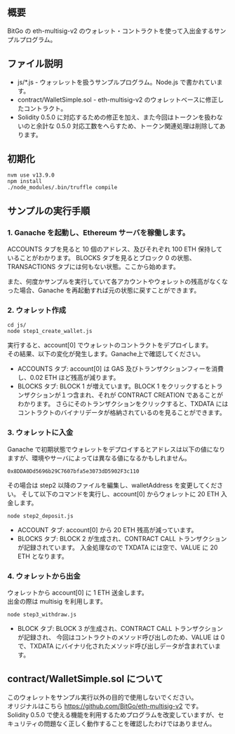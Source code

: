 ## 概要

BitGo の eth-multisig-v2 のウォレット・コントラクトを使って入出金するサンプルプログラム。

## ファイル説明

- js/*.js - ウォッレットを扱うサンプルプログラム。Node.js で書かれています。
- contract/WalletSimple.sol - eth-multisig-v2 のウォレットベースに修正したコントラクト。 
- Solidity 0.5.0 に対応するための修正を加え、また今回はトークンを扱わないのと余計な 0.5.0 対応工数をへらすため、トークン関連処理は削除してあります。

## 初期化

```
nvm use v13.9.0
npm install
./node_modules/.bin/truffle compile
```

## サンプルの実行手順

### 1. Ganache を起動し、Ethereum サーバを稼働します。 

ACCOUNTS タブを見ると 10 個のアドレス、及びそれぞれ 100 ETH 保持していることがわかります。 
BLOCKS タブを見るとブロック 0 の状態、 
TRANSACTIONS タブには何もない状態。ここから始めます。 
 
また、何度かサンプルを実行していて各アカウントやウォレットの残高がなくなった場合、Ganache を再起動すれば元の状態に戻すことができます。
 
### 2. ウォレット作成

```
cd js/
node step1_create_wallet.js
```

実行すると、account[0] でウォレットのコントラクトをデプロイします。  
その結果、以下の変化が発生します。Ganache上で確認してください。
- ACCOUNTS タブ: account[0] は GAS 及びトランザクションフィーを消費し、0.02 ETH ほど残高が減ります。
- BLOCKS タブ: BLOCK 1 が増えています。BLOCK 1 をクリックするとトランザクションが１つ含まれ、それが CONTRACT CREATION であることがわかります。 
さらにそのトランザクションをクリックすると、TXDATA にはコントラクトのバイナリデータが格納されているのを見ることができます。

### 3. ウォレットに入金

Ganache で初期状態でウォレットをデプロイするとアドレスは以下の値になりますが、環境やサーバによっては異なる値になるかもしれません。

```
0x8DDA0Dd5696b29C7607bfa5e3073dD5902F3c110
```

その場合は step2 以降のファイルを編集し、walletAddress を変更してください。 
そして以下のコマンドを実行し、account[0] からウォレットに 20 ETH 入金します。

```
node step2_deposit.js
```

- ACCOUNT タブ: account[0] から 20 ETH 残高が減っています。
- BLOCKS タブ: BLOCK 2 が生成され、CONTRACT CALL トランザクションが記録されています。 
入金処理なので TXDATA には空で、VALUE に 20 ETH となります。

### 4. ウォレットから出金

ウォレットから account[0] に 1 ETH 送金します。  
出金の際は multisig を利用します。

```
node step3_withdraw.js
```

- BLOCK タブ: BLOCK 3 が生成され、CONTRACT CALL トランザクションが記録され、
今回はコントラクトのメソッド呼び出しのため、VALUE は 0 で、TXDATA にバイナリ化されたメソッド呼び出しデータが含まれています。

## contract/WalletSimple.sol について

このウォレットをサンプル実行以外の目的で使用しないでください。  
オリジナルはこちら https://github.com/BitGo/eth-multisig-v2 です。  
Solidity 0.5.0 で使える機能を利用するためプログラムを改変していますが、セキュリティの問題なく正しく動作することを確認したわけではありません。
